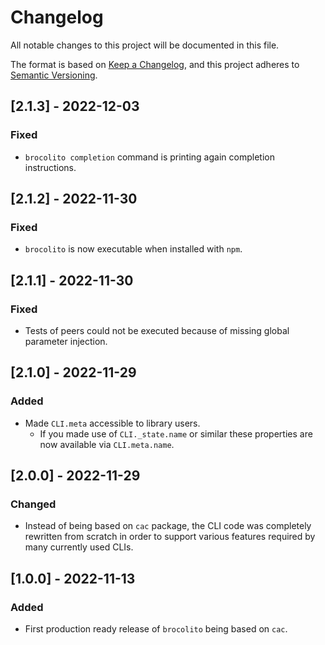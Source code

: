 # Changelog
All notable changes to this project will be documented in this file.

The format is based on [Keep a Changelog](https://keepachangelog.com/en/1.0.0/),
and this project adheres to [Semantic Versioning](https://semver.org/spec/v2.0.0.html).

## [2.1.3] - 2022-12-03
### Fixed
- `brocolito completion` command is printing again completion instructions.

## [2.1.2] - 2022-11-30
### Fixed
- `brocolito` is now executable when installed with `npm`.

## [2.1.1] - 2022-11-30
### Fixed
- Tests of peers could not be executed because of missing global parameter injection.

## [2.1.0] - 2022-11-29
### Added
- Made `CLI.meta` accessible to library users.
  - If you made use of `CLI._state.name` or similar these properties are now available via
    `CLI.meta.name`.

## [2.0.0] - 2022-11-29
### Changed
- Instead of being based on `cac` package, the CLI code was completely rewritten from scratch
  in order to support various features required by many currently used CLIs.

## [1.0.0] - 2022-11-13
### Added
- First production ready release of `brocolito` being based on `cac`.
